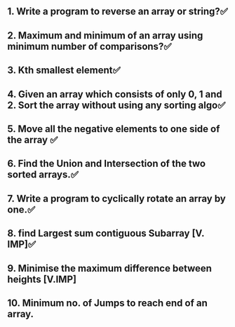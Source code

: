 ## 1. Write a program to reverse an array or string?✅

## 2. Maximum and minimum of an array using minimum number of comparisons?✅

## 3. Kth smallest element✅

## 4. Given an array which consists of only 0, 1 and 2. Sort the array without using any sorting algo✅

## 5. Move all the negative elements to one side of the array ✅

## 6. Find the Union and Intersection of the two sorted arrays.✅

## 7. Write a program to cyclically rotate an array by one.✅

## 8. find Largest sum contiguous Subarray [V. IMP]✅

## 9. Minimise the maximum difference between heights [V.IMP]

## 10. Minimum no. of Jumps to reach end of an array.